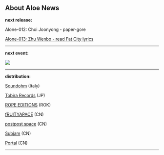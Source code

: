 ## About Aloe News

**next release:** 

Alone-012: Choi Joonyong - paper-gore

[Alone-013: Zhu Wenbo -  read Fat City lyrics](https://aloerecords.bandcamp.com/album/read-fat-city-lyrics)

- - -

[](https://aloerecords.bandcamp.com/album/muddy-ponds)[](https://aloerecords.bandcamp.com/album/muddy-ponds)**next event:**

![](/images/uploads/on-site-21.jpg)

- - -

**distribution:**

[Soundohm](https://www.soundohm.com/label/aloe-records) (Italy)[](https://subjam.org/)[](https://subjam.org/)

[Tobira Records](https://tobirarecords.com/) (JP) 

[ROPE EDITIONS](https://www.ropeeditions.xyz/) (ROK)

[fRUITYAPACE](https://www.google.com.hk/maps/place/Fruityspace/@39.92591,116.41061,15z/data=!4m2!3m1!1s0x0:0xd96cb6b2f243002d?sa=X&ved=1t:2428&ictx=111) (CN) 

[postpost space](https://3ssstudios.com/pages/store) (CN) 

[Subjam](https://subjam.org/) (CN) 

[Portal](https://www.instagram.com/portal_canton/) (CN) 

- - -

